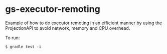 gs-executor-remoting
====================

Example of how to do executor remoting in an efficient manner by using the ProjectionAPI to avoid network, memory and CPU overhead.

To run:

	$ gradle test -i
